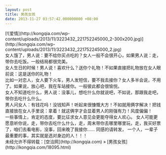 ```yaml
---
layout: post
title: 男孩女孩
date: 2013-11-27 03:57:42.000000000 +08:00
---
```


<div id="feed_page_container"><div>[![爱情](http://kongqia.com/wp-content/uploads/2013/11/3223432_221752245000_2-300x200.jpg)](http://kongqia.com/wp-content/uploads/2013/11/3223432_221752245000_2.jpg)</div><div>女人饿了，男人说：要不给你买点吃的？女人一般不会很开心，如果男人说：走，带你去吃饭。一般结局都很完美。</div><div>女人生日的时候！男人说！喜欢什么？送你个礼物！不如果直接把礼物放在女人眼前说：这是送你的礼物！</div><div>比如一对恋人，女人要下火车，男人发短信，要不我去接你？女人多半会说，不用了。如果说，放心吧，我在车站接你。一般彼此都会很愉悦。</div><div>女人不知道吃什么，男人说：没事儿，想吃什么你就说吧，不如说，那跟我走吧，带你去吃什么什么。</div><div>男人问女人：有钱花吗！没钱知声！听起来很慷慨大方！不如就用俩字解决！把钱直接放在女人手里说：拿着！就这俩字才会显着男人的刚强有力！风度偏偏！</div><div>一些事情上，肯定的态度，要比征求女人意见会更能夺得女人欢心。 女人可能更愿意听你说，走，带你去吃什么什么，走，周末带你去哪里哪里玩，走，我买好票了，咱们去看电影，没事，回来晚了我接你…… 同感的请转发， 一个人，一辈子最重要的事，其实就是选对身边的人！！！</div></div>未经允许不得转载：[空洽网](http://kongqia.com) » [男孩女孩](http://kongqia.com/18095.html)


